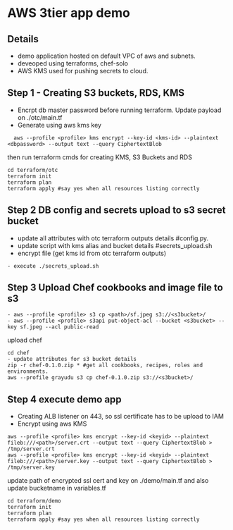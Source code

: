 # AWS 3tier app demo


## Details

* demo application hosted on default VPC of aws and subnets.
* deveoped using terraforms, chef-solo
* AWS KMS used for pushing secrets to cloud.

## Step 1 - Creating S3 buckets, RDS, KMS
- Encrpt db master password before running terraform. Update payload on ./otc/main.tf
- Generate using aws kms key
```
  aws --profile <profile> kms encrypt --key-id <kms-id> --plaintext <dbpassword> --output text --query CiphertextBlob
```
then run terraform cmds for creating KMS, S3 Buckets and RDS
```hcl
cd terraform/otc
terraform init
terraform plan
terraform apply #say yes when all resources listing correctly
```
## Step 2 DB config and secrets upload to s3 secret bucket
- update all attributes with otc terraform outputs details #config.py.
- update script with kms alias and bucket details #secrets_upload.sh
- encrypt file (get kms id from otc terraform outputs)
```
- execute ./secrets_upload.sh
```

## Step 3 Upload Chef cookbooks and image file to s3
```
- aws --profile <profile> s3 cp <path>/sf.jpeg s3://<s3bucket>/
- aws --profile <profile> s3api put-object-acl --bucket <s3bucket> --key sf.jpeg --acl public-read
```
upload chef
```
cd chef
- update attributes for s3 bucket details
zip -r chef-0.1.0.zip * #get all cookbooks, recipes, roles and environments.
aws --profile grayudu s3 cp chef-0.1.0.zip s3://<s3bucket>/
```
## Step 4 execute demo app
- Creating ALB listener on 443, so ssl certificate has to be upload to IAM
- Encrypt using aws KMS
```
aws --profile <profile> kms encrypt --key-id <keyid> --plaintext fileb:///<path>/server.crt --output text --query CiphertextBlob > /tmp/server.crt
aws --profile <profile> kms encrypt --key-id <keyid> --plaintext fileb:///<path>/server.key --output text --query CiphertextBlob > /tmp/server.key

```
update path of encrypted ssl cert and key on ./demo/main.tf and also update bucketname in variables.tf

```hcl
cd terraform/demo
terraform init
terraform plan
terraform apply #say yes when all resources listing correctly
```
